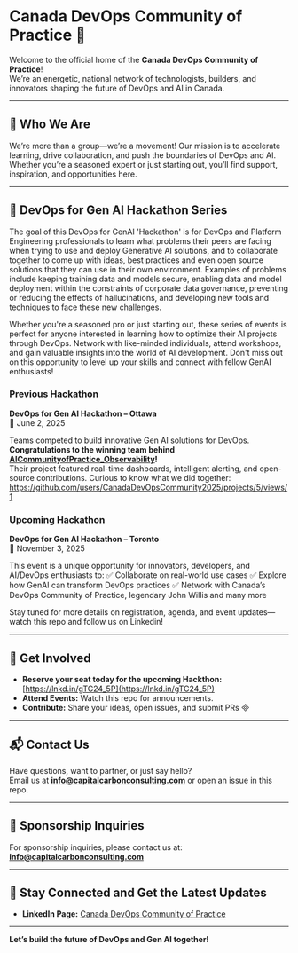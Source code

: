 
# Canada DevOps Community of Practice 🚀

Welcome to the official home of the **Canada DevOps Community of Practice**!  
We’re an energetic, national network of technologists, builders, and innovators shaping the future of DevOps and AI in Canada.

---

## 🌟 Who We Are

We’re more than a group—we’re a movement! Our mission is to accelerate learning, drive collaboration, and push the boundaries of DevOps and AI. Whether you’re a seasoned expert or just starting out, you’ll find support, inspiration, and opportunities here.

---

## 🏅 DevOps for Gen AI Hackathon Series

The goal of this DevOps for GenAI 'Hackathon' is for DevOps and Platform Engineering professionals to learn what problems their peers are facing when trying to use and deploy Generative AI solutions, and to collaborate together to come up with ideas, best practices and even open source solutions that they can use in their own environment. Examples of problems include keeping training data and models secure, enabling data and model deployment within the constraints of corporate data governance, preventing or reducing the effects of hallucinations, and developing new tools and techniques to face these new challenges.

Whether you're a seasoned pro or just starting out, these series of events is perfect for anyone interested in learning how to optimize their AI projects through DevOps. Network with like-minded individuals, attend workshops, and gain valuable insights into the world of AI development. Don't miss out on this opportunity to level up your skills and connect with fellow GenAI enthusiasts!

### Previous Hackathon

**DevOps for Gen AI Hackathon – Ottawa**  
📅 June 2, 2025

Teams competed to build innovative Gen AI solutions for DevOps.  
**Congratulations to the winning team behind [AICommunityofPractice_Observability](https://github.com/CanadaDevOpsCommunity2025/AICommunityofPractice_Observability)!**  
Their project featured real-time dashboards, intelligent alerting, and open-source contributions.
Curious to know what we did together: https://github.com/users/CanadaDevOpsCommunity2025/projects/5/views/1

### Upcoming Hackathon

**DevOps for Gen AI Hackathon – Toronto**  
📅 November 3, 2025

This event is a unique opportunity for innovators, developers, and AI/DevOps enthusiasts to:
 ✅ Collaborate on real-world use cases
 ✅ Explore how GenAI can transform DevOps practices
 ✅ Network with Canada’s DevOps Community of Practice, legendary John Willis and many more

Stay tuned for more details on registration, agenda, and event updates—watch this repo and follow us on Linkedin!

---

## 🚀 Get Involved
 
- **Reserve your seat today for the upcoming Hackthon:** [https://lnkd.in/gTC24_5P](https://lnkd.in/gTC24_5P)
- **Attend Events:** Watch this repo for announcements.
- **Contribute:** Share your ideas, open issues, and submit PRs

---

## 📬 Contact Us

Have questions, want to partner, or just say hello?  
Email us at **info@capitalcarbonconsulting.com** or open an issue in this repo.

---

## 📩 Sponsorship Inquiries

For sponsorship inquiries, please contact us at: **info@capitalcarbonconsulting.com**

---

## 🔗 Stay Connected and Get the Latest Updates

- **LinkedIn Page:** [Canada DevOps Community of Practice](https://www.linkedin.com/company/canada-devops-community-of-practice/)

---

**Let’s build the future of DevOps and Gen AI together!**

